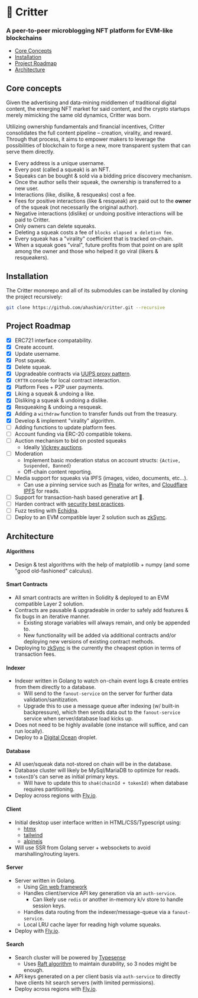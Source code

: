# 🦔 Critter

### A peer-to-peer microblogging NFT platform for EVM-like blockchains

- [Core Concepts](#core-concepts)
- [Installation](#installation)
- [Project Roadmap](#project-roadmap)
- [Architecture](#architecture)

## Core concepts

Given the advertising and data-mining middlemen of traditional digital content,
the emerging NFT market for said content, and the crypto startups merely
mimicking the same old dynamics, Critter was born.

Utilizing ownership fundamentals and financial incentives, Critter consolidates
the full content pipeline – creation, virality, and reward. Through that
process, it aims to empower makers to leverage the possibilities of blockchain
to forge a new, more transparent system that can serve them directly.

- Every address is a unique username.
- Every post (called a squeak) is an NFT.
- Squeaks can be bought & sold via a bidding price discovery mechanism.
- Once the author sells their squeak, the ownership is transferred to a new
  user.
- Interactions (like, dislike, & resqueaks) cost a fee.
- Fees for positive interactions (like & resqueak) are paid out to the **owner**
  of the squeak (not necessarily the original author).
- Negative interactions (dislike) or undoing positive interactions will be paid
  to Critter.
- Only owners can delete squeaks.
- Deleting a squeak costs a fee of `blocks elapsed x deletion fee`.
- Every squeak has a "virality" coefficient that is tracked on-chain.
- When a squeak goes "viral", future profits from that point on are split
  among the owner and those who helped it go viral (likers & resqueakers).

## Installation

The Critter monorepo and all of its submodules can be installed by cloning the
project recursively:

```zsh
git clone https://github.com/ahashim/critter.git --recursive
```

## Project Roadmap

- [x] ERC721 interface compatability.
- [x] Create account.
- [x] Update username.
- [x] Post squeak.
- [x] Delete squeak.
- [x] Upgradeable contracts via [UUPS proxy pattern](https://docs.openzeppelin.com/contracts/4.x/api/proxy#UUPSUpgradeable).
- [x] `CRTTR` console for local contract interaction.
- [x] Platform Fees + P2P user payments.
- [x] Liking a squeak & undoing a like.
- [x] Disliking a squeak & undoing a dislike.
- [x] Resqueaking & undoing a resqueak.
- [x] Adding a `withdraw` function to transfer funds out from the treasury.
- [x] Develop & implement "virality" algorithm.
- [ ] Adding functions to update platform fees.
- [ ] Account funding via ERC-20 compatible tokens.
- [ ] Auction mechanism to bid on posted squeaks
  - Ideally [Vickrey auctions](https://github.com/JoWxW/Vickrey-Auction/blob/master/contracts/VickreyAuction.sol).
- [ ] Moderation
  - Implement basic moderation status on account structs:
    `{Active, Suspended, Banned}`
  - Off-chain content reporting.
- [ ] Media support for squeaks via IPFS (images, video, documents,
      etc&hellip;).
  - Can use a pinning service such as [Pinata](https://www.pinata.cloud/) for
    writes, and [Cloudflare IPFS](https://cloudflare-ipfs.com/ipns/ipfs.io/)
    for reads.
- [ ] Support for transaction-hash based generative art 🎨.
- [ ] Harden contract with [security best practices](https://consensys.net/blog/developers/solidity-best-practices-for-smart-contract-security/).
- [ ] Fuzz testing with [Echidna](https://github.com/crytic/echidna).
- [ ] Deploy to an EVM compatible layer 2 solution such as [zkSync](https://portal.zksync.io/).

## Architecture

#### Algorithms

- Design & test algorithms with the help of matplotlib + numpy (and some "good
  old-fashioned" calculus).

#### Smart Contracts

- All smart contracts are written in Solidity & deployed to an EVM compatible
  Layer 2 solution.
- Contracts are pausable & upgradeable in order to safely add features & fix
  bugs in an iterative manner.
  - Existing storage variables will always remain, and only be appended to.
  - New functionality will be added via additional contracts and/or deploying
    new versions of existing contract methods.
- Deploying to [zkSync](https://portal.zksync.io/) is the currently the cheapest
  option in terms of transaction fees.

#### Indexer

- Indexer written in Golang to watch on-chain event logs & create entries from
  them directly to a database.
  - Will send to the `fanout-service` on the server for further data
    validation/sanitization.
  - Upgrade this to use a message queue after indexing (w/ built-in
    backpressure), which then sends data out to the `fanout-service` service
    when server/database load kicks up.
- Does not need to be highly available (one instance will suffice, and can run
  locally).
- Deploy to a [Digital Ocean](https://www.digitalocean.com/) droplet.

#### Database

- All user/squeak data not-stored on chain will be in the database.
- Database cluster will likely be MySql/MariaDB to optimize for reads.
- `tokenID`'s can serve as initial primary keys.
  - Will have to update this to `sha4(chainId + tokenId)` when database requires
    partitioning.
- Deploy across regions with [Fly.io](https://fly.io/).

#### Client

- Initial desktop user interface written in HTML/CSS/Typescript using:
  - [htmx](https://htmx.org/)
  - [tailwind](https://tailwindcss.com/)
  - [alpinejs](https://alpinejs.dev/)
- Will use SSR from Golang server + websockets to avoid marshalling/routing
  layers.

#### Server

- Server written in Golang.
  - Using [Gin web framework](https://gin-gonic.com/)
  - Handles client/service API key generation via an `auth-service`.
    - Can likely use `redis` or another in-memory k/v store to handle session
      keys.
  - Handles data routing from the indexer/message-queue via a `fanout-service`.
  - Local LRU cache layer for reading high volume squeaks.
- Deploy with [Fly.io](https://fly.io/).

#### Search

- Search cluster will be powered by [Typesense](https://typesense.org)
  - Uses [Raft algorithm](https://raft.github.io/) to maintain durability, so
    3 nodes might be enough.
- API keys generated on a per client basis via `auth-service` to directly have
  clients hit search servers (with limited permissions).
- Deploy across regions with [Fly.io](https://fly.io/).
